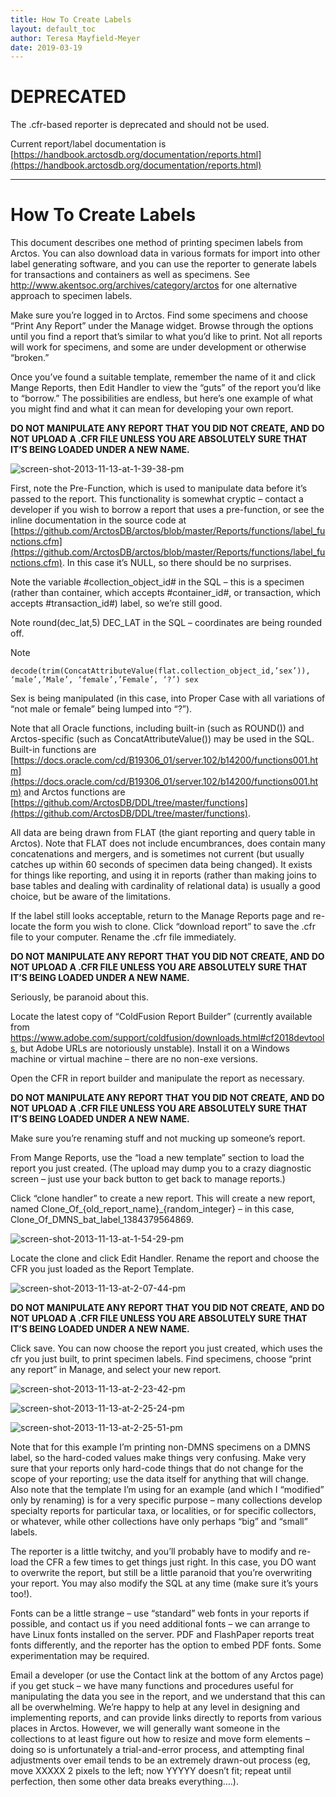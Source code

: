 ```yaml
---
title: How To Create Labels
layout: default_toc
author: Teresa Mayfield-Meyer
date: 2019-03-19
---
```



# DEPRECATED

The .cfr-based reporter is deprecated and should not be used.

Current report/label documentation is [https://handbook.arctosdb.org/documentation/reports.html](https://handbook.arctosdb.org/documentation/reports.html)


-----------------------------------



# How To Create Labels

This document describes one method of printing specimen labels from Arctos. You can also download data in various formats for import into other label generating software, and you can use the reporter to generate labels for transactions and containers as well as specimens. See http://www.akentsoc.org/archives/category/arctos for one alternative approach to specimen labels.

Make sure you’re logged in to Arctos. Find some specimens and choose “Print Any Report” under the Manage widget. Browse through the options until you find a report that’s similar to what you’d like to print. Not all reports will work for specimens, and some are under development or otherwise “broken.”

Once you’ve found a suitable template, remember the name of it and click Mange Reports, then Edit Handler to view the “guts” of the report you’d like to “borrow.” The possibilities are endless, but here’s one example of what you might find and what it can mean for developing your own report.

**DO NOT MANIPULATE ANY REPORT THAT YOU DID NOT CREATE, AND DO NOT UPLOAD A .CFR FILE UNLESS YOU ARE ABSOLUTELY SURE THAT IT’S BEING LOADED UNDER A NEW NAME.**

![screen-shot-2013-11-13-at-1-39-38-pm](https://cloud.githubusercontent.com/assets/5720791/24221729/c41f9b5e-0f0c-11e7-9fee-99fa8e299407.png)

First, note the Pre-Function, which is used to manipulate data before it’s passed to the report. 
This functionality is somewhat cryptic – contact a developer if you wish to borrow a report that uses a pre-function, or
see the inline documentation in the source code at 
[https://github.com/ArctosDB/arctos/blob/master/Reports/functions/label_functions.cfm](https://github.com/ArctosDB/arctos/blob/master/Reports/functions/label_functions.cfm).
In this case it’s NULL, so there should be no surprises.

Note the variable #collection_object_id# in the SQL – this is a specimen (rather than container, which accepts #container_id#, or transaction, which accepts #transaction_id#) label, so we’re still good.

Note round(dec_lat,5) DEC_LAT in the SQL – coordinates are being rounded off.

Note 
```
decode(trim(ConcatAttributeValue(flat.collection_object_id,’sex’)), ‘male’,’Male’, ‘female’,’Female’, ‘?’) sex
```

Sex is being manipulated (in this case, into Proper Case with all variations of “not male or female” being lumped into “?”).

Note that all Oracle functions, including built-in (such as ROUND()) and Arctos-specific (such as ConcatAttributeValue()) 
may be used in the SQL. Built-in functions are
[https://docs.oracle.com/cd/B19306_01/server.102/b14200/functions001.htm](https://docs.oracle.com/cd/B19306_01/server.102/b14200/functions001.htm)
and Arctos functions are [https://github.com/ArctosDB/DDL/tree/master/functions](https://github.com/ArctosDB/DDL/tree/master/functions).

All data are being drawn from FLAT (the giant reporting and query table in Arctos). Note that FLAT does not include encumbrances, does contain many concatenations and mergers, and is sometimes not current (but usually catches up within 60 seconds of specimen data being changed). It exists for things like reporting, and using it in reports (rather than making joins to base tables and dealing with cardinality of relational data) is usually a good choice, but be aware of the limitations.

If the label still looks acceptable, return to the Manage Reports page and re-locate the form you wish to clone. Click “download report” to save the .cfr file to your computer. Rename the .cfr file immediately.

**DO NOT MANIPULATE ANY REPORT THAT YOU DID NOT CREATE, AND DO NOT UPLOAD A .CFR FILE UNLESS YOU ARE ABSOLUTELY SURE THAT IT’S BEING LOADED UNDER A NEW NAME.**

Seriously, be paranoid about this.

Locate the latest copy of “ColdFusion Report Builder” (currently available from https://www.adobe.com/support/coldfusion/downloads.html#cf2018devtools, but Adobe URLs are notoriously unstable). Install it on a Windows machine or virtual machine – there are no non-exe versions.

Open the CFR in report builder and manipulate the report as necessary.

**DO NOT MANIPULATE ANY REPORT THAT YOU DID NOT CREATE, AND DO NOT UPLOAD A .CFR FILE UNLESS YOU ARE ABSOLUTELY SURE THAT IT’S BEING LOADED UNDER A NEW NAME.**

Make sure you’re renaming stuff and not mucking up someone’s report.

From Mange Reports, use the “load a new template” section to load the report you just created. (The upload may dump you to a crazy diagnostic screen – just use your back button to get back to manage reports.)

Click “clone handler” to create a new report. This will create a new report, named Clone_Of_{old_report_name}_{random_integer} – in this case, Clone_Of_DMNS_bat_label_1384379564869.

![screen-shot-2013-11-13-at-1-54-29-pm](https://cloud.githubusercontent.com/assets/5720791/24221789/fa8dc530-0f0c-11e7-8e3f-8c5ee71b2438.png)


Locate the clone and click Edit Handler. Rename the report and choose the CFR you just loaded as the Report Template.


![screen-shot-2013-11-13-at-2-07-44-pm](https://cloud.githubusercontent.com/assets/5720791/24221808/0e89b274-0f0d-11e7-9413-fd1e5f86ec56.png)

**DO NOT MANIPULATE ANY REPORT THAT YOU DID NOT CREATE, AND DO NOT UPLOAD A .CFR FILE UNLESS YOU ARE ABSOLUTELY SURE THAT IT’S BEING LOADED UNDER A NEW NAME.**

Click save. You can now choose the report you just created, which uses the cfr you just built, to print specimen labels. Find specimens, choose “print any report” in Manage, and select your new report.

![screen-shot-2013-11-13-at-2-23-42-pm](https://cloud.githubusercontent.com/assets/5720791/24221822/1cd2b704-0f0d-11e7-9b24-7bb4ab8c8558.png)


![screen-shot-2013-11-13-at-2-25-24-pm](https://cloud.githubusercontent.com/assets/5720791/24221832/261bec68-0f0d-11e7-883b-531cb1f9f6fe.png)

![screen-shot-2013-11-13-at-2-25-51-pm](https://cloud.githubusercontent.com/assets/5720791/24221846/2f9368c0-0f0d-11e7-8681-9998d425122c.png)


Note that for this example I’m printing non-DMNS specimens on a DMNS label, so the hard-coded values make things very confusing. Make very sure that your reports only hard-code things that do not change for the scope of your reporting; use the data itself for anything that will change. Also note that the template I’m using for an example (and which I “modified” only by renaming) is for a very specific purpose – many collections develop specialty reports for particular taxa, or localities, or for specific collectors, or whatever, while other collections have only perhaps “big” and “small” labels.

The reporter is a little twitchy, and you’ll probably have to modify and re-load the CFR a few times to get things just right. In this case, you DO want to overwrite the report, but still be a little paranoid that you’re overwriting your report. You may also modify the SQL at any time (make sure it’s yours too!).

Fonts can be a little strange – use “standard” web fonts in your reports if possible, and contact us if you need additional fonts – we can arrange to have Linux fonts installed on the server. PDF and FlashPaper reports treat fonts differently, and the reporter has the option to embed PDF fonts. Some experimentation may be required.

Email a developer (or use the Contact link at the bottom of any Arctos page) if you get stuck – we have many functions and procedures useful for manipulating the data you see in the report, and we understand that this can all be overwhelming. We’re happy to help at any level in designing and implementing reports, and can provide links directly to reports from various places in Arctos. However, we will generally want someone in the collections to at least figure out how to resize and move form elements – doing so is unfortunately a trial-and-error process, and attempting final adjustments over email tends to be an extremely drawn-out process (eg, move XXXXX 2 pixels to the left; now YYYYY doesn’t fit; repeat until perfection, then some other data breaks everything….).

